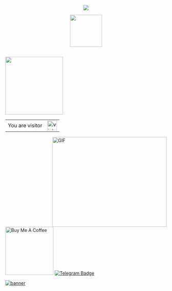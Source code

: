 <!-- Typing SVG by DenverCoder1 - https://github.com/DenverCoder1/readme-typing-svg -->
<p align="center">
  <a href="https://github.com/DenverCoder1/readme-typing-svg"><img src="https://readme-typing-svg.herokuapp.com/?lines=Full-stack%20web%20and%20app%20developer;Experienced%20UI%2FUX%20Designer;2%2B%20years%20of%20coding%20experience;Always%20learning%20new%20things&font=Fira%20Code&center=true&width=440&height=45&color=f75c7e&vCenter=true&size=22"></a>
</p>
<p align="center"><img src="https://media.giphy.com/media/WUlplcMpOCEmTGBtBW/giphy.gif" width="100"></p>

<br/>

<a href="https://github.com/Tiktodz">
  <img height="180em" src="https://github-readme-stats.vercel.app/api?username=Tiktodz&theme=dracula&show_icons=true" />
</a>

<br/>

<table>
  <tr>
    <td>You are visitor</td>
    <td><img src="https://profile-counter.glitch.me/Tiktodz/count.svg" alt="vistor count" height="30" /></td>
  </tr>
</table>

<img align="right" alt="GIF" src="https://github.com/Gapur/Gapur/blob/master/coding.gif?raw=true" width="357" height="280" />


<a href="https://saweria.co/tiktodz" target="_blank"><img src="https://cdn.buymeacoffee.com/buttons/v2/default-red.png" alt="Buy Me A Coffee" width="150" ></a> [![Telegram Badge](https://img.shields.io/badge/-Telegram-0088cc?style=flat-square&logo=Telegram&logoColor=white)](https://t.me/TKTDS)

<a href="https://publishers.adsterra.com/referral/17Q2TN1XBD"><img alt="banner" src="https://landings-cdn.adsterratech.com/referralBanners/png/80%20x%2030%20px.png" /></a>
